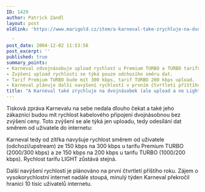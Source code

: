 ```yaml
---
ID: 1429
author: Patrick Zandl
layout: post
oldlink: 'https://www.marigold.cz/item/a-karneval-take-zrychluje-na-dvojnasobek-ale-upload-a-ne-light

  '
post_date: 2004-12-02 11:53:56
post_excerpt: ''
published: true
summary_points:
- Karneval zdvojnásobuje upload rychlost u Premium TURBO a TURBO tarifů.
- Zvýšení upload rychlosti se týká pouze odchozího směru dat.
- Tarif Premium TURBO bude mít 300 kbps, tarif TURBO 200 kbps upload.
- Karneval plánuje další navýšení rychlostí v prvním čtvrtletí příštího roku.
title: "A Karneval také zrychluje na dvojnásobek (ale upload a ne Light)"
---
```


<p>
Tisková zpráva Karnevalu na sebe nedala dlouho čekat a také jeho zákaznici budou mít rychlost kabelového připojení dvojnásobnou bez zvýšení ceny. Toto zvýšení se ale týká jen uploadu, tedy odesílání dat směrem od uživatele do internetu:</p>

<p>
Karneval tedy od zítřka navyšuje rychlost směrem od uživatele (odchozí/upstream) ze 150 kbps na 300 kbps u tarifu Premium TURBO (2000/300 kbps) a ze 150 kbps na 200 kbps u tarifu TURBO (1000/200 kbps). Rychlost tarifu LIGHT zůstává stejná. </p>

<p>
Další navýšení rychlostí je plánováno na první čtvrtletí příštího roku. Zájem o vysokorychlostní internet nadále stoupá, minulý týden Karneval překročil hranici 10 tisíc uživatelů internetu.
</p>